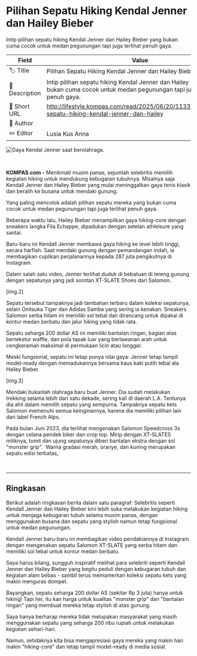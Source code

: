 # Pilihan Sepatu Hiking Kendal Jenner dan Hailey Bieber

Intip pilihan sepatu hiking Kendal Jenner dan Hailey Bieber yang bukan cuma cocok untuk medan pegunungan tapi juga terlihat penuh gaya.

| Field         | Value                                                       |
|---------------|-------------------------------------------------------------|
| 🏷️ Title       | Pilihan Sepatu Hiking Kendal Jenner dan Hailey Bieber |
| 📝 Description | Intip pilihan sepatu hiking Kendal Jenner dan Hailey Bieber yang bukan cuma cocok untuk medan pegunungan tapi juga terlihat penuh gaya. |
| 🔗 Short URL   | http://lifestyle.kompas.com/read/2025/06/20/113300920/pilihan-sepatu-hiking-kendal-jenner-dan-hailey |
| 👤 Author      |  |
| ✏️ Editor      | Lusia Kus Anna |

![Gaya Kendal Jenner saat berolahraga.](https://asset.kompas.com/crops/iBmjFp77ydAv-EckVaG3qacQqTc=/0x0:937x469/780x390/data/photo/2025/06/20/6854cb82c0089.jpg)

 

**KOMPAS.com -** Menikmati musim panas, sejumlah selebritis memilih kegiatan hiking untuk mendukung kebugaran tubuhnya. Misalnya saja Kendall Jenner dan Hailey Bieber yang mulai meninggalkan gaya tenis klasik dan beralih ke busana untuk mendaki gunung.

Yang paling mencolok adalah pilihan sepatu mereka yang bukan cuma cocok untuk medan pegunungan tapi juga terlihat penuh gaya.

Beberapa waktu lalu, Hailey Bieber menampilkan gaya hiking-core dengan sneakers langka Fila Echappe, dipadukan dengan setelan athleisure yang santai. 

Baru-baru ini Kendall Jenner membawa gaya hiking ke level lebih tinggi, secara harfiah. Saat mendaki gunung dengan pemandangan indah, ia membagikan cuplikan perjalanannya kepada 287 juta pengikutnya di Instagram. 

Dalam salah satu video, Jenner terlihat duduk di bebatuan di lereng gunung dengan sepatunya yang jadi sorotan XT-SLATE Shoes dari Salomon.

\[img.2\]

Sepatu tersebut tampaknya jadi tambahan terbaru dalam koleksi sepatunya, selain Onitsuka Tiger dan Adidas Samba yang sering ia kenakan. Sneakers Salomon serba hitam ini memiliki sol tebal dan dirancang untuk dipakai di kontur medan berbatu dan jalur hiking yang tidak rata.

Sepatu seharga 200 dollar AS ini memiliki bantalan ringan, bagian atas bertekstur waffle, dan pola tapak luar yang berlawanan arah untuk cengkeraman maksimal di permukaan licin atau longgar.

Meski fungsional, sepatu ini tetap punya nilai gaya: Jenner tetap tampil model-ready dengan memadukannya bersama kaus kaki putih tebal ala Hailey Bieber.

\[img.3\]

Mendaki bukanlah olahraga baru buat Jenner. Dia sudah melakukan trekking selama lebih dari satu dekade, sering kali di daerah L.A. Tentunya dia ahli dalam memilih sepatu yang sempurna. Tampaknya sepatu kets Salomon memenuhi semua keinginannya, karena dia memiliki pilihan lain dari label French Alps.

Pada bulan Juni 2023, dia terlihat mengenakan Salomon Speedcross 3s dengan celana pendek biker dan crop top. Mirip dengan XT-SLATES miliknya, tumit dan ujung sepatunya diberi bantalan ekstra dengan sol \"monster grip\".  Warna gradasi merah, oranye, dan kuning merupakan sepatu edisi terbatas,

 

---
## Ringkasan

Berikut adalah ringkasan berita dalam satu paragraf: Selebritis seperti Kendall Jenner dan Hailey Bieber kini lebih suka melakukan kegiatan hiking untuk menjaga kebugaran tubuh selama musim panas, dengan menggunakan busana dan sepatu yang stylish namun tetap fungsional untuk medan pegunungan.

 Kendall Jenner baru-baru ini membagikan video pendakiannya di Instagram dengan mengenakan sepatu Salomon XT-SLATE yang serba hitam dan memiliki sol tebal untuk kontur medan berbatu.



Saya harus bilang, sungguh inspiratif melihat para selebriti seperti Kendall Jenner dan Hailey Bieber yang begitu peduli dengan kebugaran tubuh dan kegiatan alam bebas - sambil terus memamerkan koleksi sepatu kets yang makin menguras dompet.

 Bayangkan, sepatu seharga 200 dollar AS (sekitar Rp 3 juta) hanya untuk hiking! Tapi hei, itu kan harga untuk kualitas "monster grip" dan "bantalan ringan" yang membuat mereka tetap stylish di atas gunung.

 Saya hanya berharap mereka tidak melupakan masyarakat yang masih menggunakan sepatu yang seharga 200 ribu rupiah untuk melakukan kegiatan sehari-hari.

 Namun, setidaknya kita bisa mengapresiasi gaya mereka yang makin hari makin "hiking-core" dan tetap tampil model-ready di media sosial.
